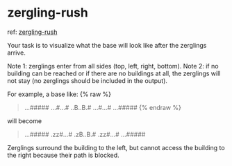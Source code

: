 # zergling-rush

ref: [zergling-rush](https://www.codingame.com/training/community/zergling-rush)

Your task is to visualize what the base will look like after the zerglings arrive.

Note 1: zerglings enter from all sides (top, left, right, bottom).
Note 2: if no building can be reached or if there are no buildings at all, the zerglings will not stay (no zerglings should be included in the output).

For example, a base like:
{% raw %}
>...#####
>...#...#
>..B..B.#
>...#...#
>...#####
{% endraw %}

will become

>...#####
>.zz#...#
>.zB..B.#
>.zz#...#
>...#####

Zerglings surround the building to the left, but cannot access the building to the right because their path is blocked.
